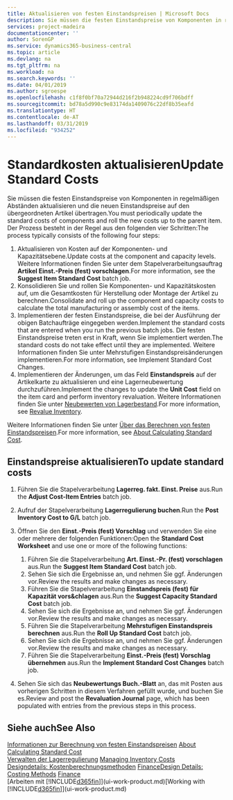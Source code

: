```yaml
---
title: Aktualisieren von festen Einstandspreisen | Microsoft Docs
description: Sie müssen die festen Einstandspreise von Komponenten in regelmäßigen Abständen aktualisieren und die neuen Einstandspreise auf den übergeordneten Artikel übertragen.
services: project-madeira
documentationcenter: ''
author: SorenGP
ms.service: dynamics365-business-central
ms.topic: article
ms.devlang: na
ms.tgt_pltfrm: na
ms.workload: na
ms.search.keywords: ''
ms.date: 04/01/2019
ms.author: sgroespe
ms.openlocfilehash: c1f8f0bf70a72944d216f2b948224cd9f706bdff
ms.sourcegitcommit: bd78a5d990c9e83174da1409076c22df8b35eafd
ms.translationtype: HT
ms.contentlocale: de-AT
ms.lasthandoff: 03/31/2019
ms.locfileid: "934252"
---
```

# <a name="update-standard-costs"></a><span data-ttu-id="80a55-103">Standardkosten aktualisieren</span><span class="sxs-lookup"><span data-stu-id="80a55-103">Update Standard Costs</span></span>
<span data-ttu-id="80a55-104">Sie müssen die festen Einstandspreise von Komponenten in regelmäßigen Abständen aktualisieren und die neuen Einstandspreise auf den übergeordneten Artikel übertragen.</span><span class="sxs-lookup"><span data-stu-id="80a55-104">You must periodically update the standard costs of components and roll the new costs up to the parent item.</span></span> <span data-ttu-id="80a55-105">Der Prozess besteht in der Regel aus den folgenden vier Schritten:</span><span class="sxs-lookup"><span data-stu-id="80a55-105">The process typically consists of the following four steps:</span></span>  

1.  <span data-ttu-id="80a55-106">Aktualisieren von Kosten auf der Komponenten- und Kapazitätsebene.</span><span class="sxs-lookup"><span data-stu-id="80a55-106">Update costs at the component and capacity levels.</span></span> <span data-ttu-id="80a55-107">Weitere Informationen finden Sie unter dem Stapelverarbeitungsauftrag **Artikel Einst.-Preis (fest) vorschlagen**.</span><span class="sxs-lookup"><span data-stu-id="80a55-107">For more information, see the **Suggest Item Standard Cost** batch job.</span></span>  
2.  <span data-ttu-id="80a55-108">Konsolidieren Sie und rollen Sie Komponenten- und Kapazitätskosten auf, um die Gesamtkosten für Herstellung oder Montage der Artikel zu berechnen.</span><span class="sxs-lookup"><span data-stu-id="80a55-108">Consolidate and roll up the component and capacity costs to calculate the total manufacturing or assembly cost of the items.</span></span>  
3.  <span data-ttu-id="80a55-109">Implementieren der festen Einstandspreise, die bei der Ausführung der obigen Batchaufträge eingegeben werden.</span><span class="sxs-lookup"><span data-stu-id="80a55-109">Implement the standard costs that are entered when you run the previous batch jobs.</span></span> <span data-ttu-id="80a55-110">Die festen Einstandspreise treten erst in Kraft, wenn Sie implementiert werden.</span><span class="sxs-lookup"><span data-stu-id="80a55-110">The standard costs do not take effect until they are implemented.</span></span> <span data-ttu-id="80a55-111">Weitere Informationen finden Sie unter Mehrstufigen Einstandspreisänderungen implementieren.</span><span class="sxs-lookup"><span data-stu-id="80a55-111">For more information, see Implement Standard Cost Changes.</span></span>  
4.  <span data-ttu-id="80a55-112">Implementieren der Änderungen, um das Feld **Einstandspreis** auf der Artikelkarte zu aktualisieren und eine Lagerneubewertung durchzuführen.</span><span class="sxs-lookup"><span data-stu-id="80a55-112">Implement the changes to update the **Unit Cost** field on the item card and perform inventory revaluation.</span></span> <span data-ttu-id="80a55-113">Weitere Informationen finden Sie unter [Neubewerten von Lagerbestand](inventory-how-revalue-inventory.md).</span><span class="sxs-lookup"><span data-stu-id="80a55-113">For more information, see [Revalue Inventory](inventory-how-revalue-inventory.md).</span></span>  

<span data-ttu-id="80a55-114">Weitere Informationen finden Sie unter [Über das Berechnen von festen Einstandspreisen](finance-about-calculating-standard-cost.md).</span><span class="sxs-lookup"><span data-stu-id="80a55-114">For more information, see [About Calculating Standard Cost](finance-about-calculating-standard-cost.md).</span></span>  
## <a name="to-update-standard-costs"></a><span data-ttu-id="80a55-115">Einstandspreise aktualisieren</span><span class="sxs-lookup"><span data-stu-id="80a55-115">To update standard costs</span></span>  
1.  <span data-ttu-id="80a55-116">Führen Sie die Stapelverarbeitung **Lagerreg. fakt. Einst. Preise** aus.</span><span class="sxs-lookup"><span data-stu-id="80a55-116">Run the **Adjust Cost-Item Entries** batch job.</span></span>  
2.  <span data-ttu-id="80a55-117">Aufruf der Stapelverarbeitung **Lagerregulierung buchen**.</span><span class="sxs-lookup"><span data-stu-id="80a55-117">Run the **Post Inventory Cost to G/L** batch job.</span></span>  
3.  <span data-ttu-id="80a55-118">Öffnen Sie den **Einst.-Preis (fest) Vorschlag** und verwenden Sie eine oder mehrere der folgenden Funktionen:</span><span class="sxs-lookup"><span data-stu-id="80a55-118">Open the **Standard Cost Worksheet** and use one or more of the following functions:</span></span>  

    1.  <span data-ttu-id="80a55-119">Führen Sie die Stapelverarbeitung **Art. Einst.-Pr. (fest) vorschlagen** aus.</span><span class="sxs-lookup"><span data-stu-id="80a55-119">Run the **Suggest Item Standard Cost** batch job.</span></span>  
    2.  <span data-ttu-id="80a55-120">Sehen Sie sich die Ergebnisse an, und nehmen Sie ggf. Änderungen vor.</span><span class="sxs-lookup"><span data-stu-id="80a55-120">Review the results and make changes as necessary.</span></span>  
    3.  <span data-ttu-id="80a55-121">Führen Sie die Stapelverarbeitung **Einstandspreis (fest) für Kapazität vors&chlagen** aus.</span><span class="sxs-lookup"><span data-stu-id="80a55-121">Run the **Suggest Capacity Standard Cost** batch job.</span></span>  
    4.  <span data-ttu-id="80a55-122">Sehen Sie sich die Ergebnisse an, und nehmen Sie ggf. Änderungen vor.</span><span class="sxs-lookup"><span data-stu-id="80a55-122">Review the results and make changes as necessary.</span></span>
    5. <span data-ttu-id="80a55-123">Führen Sie die Stapelverarbeitung **Mehrstufigen Einstandspreis berechnen** aus.</span><span class="sxs-lookup"><span data-stu-id="80a55-123">Run the **Roll Up Standard Cost** batch job.</span></span>
    6.  <span data-ttu-id="80a55-124">Sehen Sie sich die Ergebnisse an, und nehmen Sie ggf. Änderungen vor.</span><span class="sxs-lookup"><span data-stu-id="80a55-124">Review the results and make changes as necessary.</span></span>
    7.  <span data-ttu-id="80a55-125">Führen Sie die Stapelverarbeitung **Einst.-Preis (fest) Vorschlag übernehmen** aus.</span><span class="sxs-lookup"><span data-stu-id="80a55-125">Run the **Implement Standard Cost Changes** batch job.</span></span>  
4.  <span data-ttu-id="80a55-126">Sehen Sie sich das  **Neubewertungs Buch.-Blatt** an, das mit Posten aus vorherigen Schritten in diesem Verfahren gefüllt wurde, und buchen Sie es.</span><span class="sxs-lookup"><span data-stu-id="80a55-126">Review and post the **Revaluation Journal** page, which has been populated with entries from the previous steps in this process.</span></span>  

## <a name="see-also"></a><span data-ttu-id="80a55-127">Siehe auch</span><span class="sxs-lookup"><span data-stu-id="80a55-127">See Also</span></span>  
 <span data-ttu-id="80a55-128">[Informationen zur Berechnung von festen Einstandspreisen](finance-about-calculating-standard-cost.md) </span><span class="sxs-lookup"><span data-stu-id="80a55-128">[About Calculating Standard Cost](finance-about-calculating-standard-cost.md) </span></span>  
 <span data-ttu-id="80a55-129">[Verwalten der Lagerregulierung](finance-manage-inventory-costs.md) </span><span class="sxs-lookup"><span data-stu-id="80a55-129">[Managing Inventory Costs](finance-manage-inventory-costs.md) </span></span>  
 <span data-ttu-id="80a55-130">[Designdetails: Kostenberechnungsmethoden](design-details-costing-methods.md) [Finance](finance.md)</span><span class="sxs-lookup"><span data-stu-id="80a55-130">[Design Details: Costing Methods](design-details-costing-methods.md) [Finance](finance.md)</span></span>  
 <span data-ttu-id="80a55-131">[Arbeiten mit [!INCLUDE[d365fin](includes/d365fin_md.md)]](ui-work-product.md)</span><span class="sxs-lookup"><span data-stu-id="80a55-131">[Working with [!INCLUDE[d365fin](includes/d365fin_md.md)]](ui-work-product.md)</span></span>  
